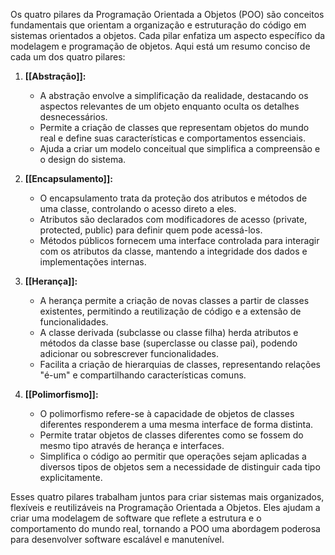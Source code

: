 Os quatro pilares da Programação Orientada a Objetos (POO) são conceitos fundamentais que orientam a organização e estruturação do código em sistemas orientados a objetos. Cada pilar enfatiza um aspecto específico da modelagem e programação de objetos. Aqui está um resumo conciso de cada um dos quatro pilares:

1. **[[Abstração]]:**
    - A abstração envolve a simplificação da realidade, destacando os aspectos relevantes de um objeto enquanto oculta os detalhes desnecessários.
    - Permite a criação de classes que representam objetos do mundo real e define suas características e comportamentos essenciais.
    - Ajuda a criar um modelo conceitual que simplifica a compreensão e o design do sistema.
    
2. **[[Encapsulamento]]:**
    - O encapsulamento trata da proteção dos atributos e métodos de uma classe, controlando o acesso direto a eles.
    - Atributos são declarados com modificadores de acesso (private, protected, public) para definir quem pode acessá-los.
    - Métodos públicos fornecem uma interface controlada para interagir com os atributos da classe, mantendo a integridade dos dados e implementações internas.
    
3. **[[Herança]]:**
    - A herança permite a criação de novas classes a partir de classes existentes, permitindo a reutilização de código e a extensão de funcionalidades.
    - A classe derivada (subclasse ou classe filha) herda atributos e métodos da classe base (superclasse ou classe pai), podendo adicionar ou sobrescrever funcionalidades.
    - Facilita a criação de hierarquias de classes, representando relações "é-um" e compartilhando características comuns.
    
4. **[[Polimorfismo]]:**    
    - O polimorfismo refere-se à capacidade de objetos de classes diferentes responderem a uma mesma interface de forma distinta.
    - Permite tratar objetos de classes diferentes como se fossem do mesmo tipo através de herança e interfaces.
    - Simplifica o código ao permitir que operações sejam aplicadas a diversos tipos de objetos sem a necessidade de distinguir cada tipo explicitamente.
    

Esses quatro pilares trabalham juntos para criar sistemas mais organizados, flexíveis e reutilizáveis na Programação Orientada a Objetos. Eles ajudam a criar uma modelagem de software que reflete a estrutura e o comportamento do mundo real, tornando a POO uma abordagem poderosa para desenvolver software escalável e manutenível.